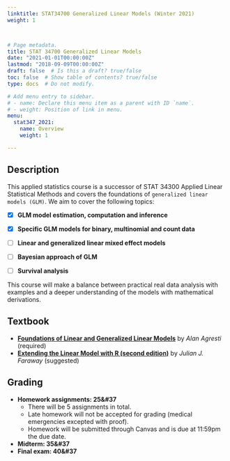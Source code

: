 ```yaml
---
linktitle: STAT34700 Generalized Linear Models (Winter 2021)
weight: 1



# Page metadata.
title: STAT 34700 Generalized Linear Models 
date: "2021-01-01T00:00:00Z"
lastmod: "2018-09-09T00:00:00Z"
draft: false  # Is this a draft? true/false
toc: false  # Show table of contents? true/false
type: docs  # Do not modify.

# Add menu entry to sidebar.
# - name: Declare this menu item as a parent with ID `name`.
# - weight: Position of link in menu.
menu:
  stat347_2021:
    name: Overview
    weight: 1

---
```




## Description

This applied statistics course is a successor of STAT 34300 Applied Linear Statistical Methods and covers the foundations of `generalized linear models (GLM)`. We aim to cover the following topics:

- [X] **GLM model estimation, computation and inference**
- [X] **Specific GLM models for binary, multinomial and count data**
- [ ] **Linear and generalized linear mixed effect models**
- [ ] **Bayesian approach of GLM**
- [ ] **Survival analysis**


This course will make a balance between practical real data analysis with examples and a deeper understanding of the models with mathematical derivations.

## Textbook

- [**Foundations of Linear and Generalized Linear Models**](http://users.stat.ufl.edu/~aa/glm/glm.html) by *Alan Agresti* (required) 
- [**Extending the Linear Model with R (second edition)**](https://julianfaraway.github.io/faraway/ELM/) by *Julian J. Faraway* (suggested)

## Grading

- **Homework assignments: 25&#37**
  - There will be 5 assignments in total.
  - Late homework will not be accepted for grading (medical emergencies excepted with proof).
  - Homework will be submitted through Canvas and is due at 11:59pm the due date.
- **Midterm: 35&#37**
- **Final exam: 40&#37**








